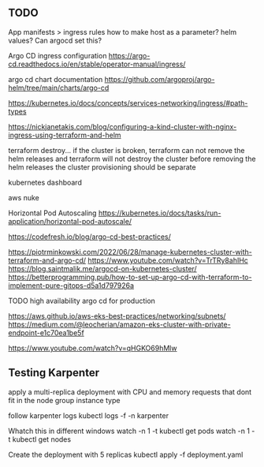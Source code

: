 
## TODO

App manifests > ingress rules
how to make host as a parameter? helm values? Can argocd set this?

Argo CD ingress configuration
https://argo-cd.readthedocs.io/en/stable/operator-manual/ingress/

argo cd chart documentation
https://github.com/argoproj/argo-helm/tree/main/charts/argo-cd

https://kubernetes.io/docs/concepts/services-networking/ingress/#path-types

https://nickjanetakis.com/blog/configuring-a-kind-cluster-with-nginx-ingress-using-terraform-and-helm

terraform destroy... if the cluster is broken, terraform can not remove the helm releases
and terraform will not destroy the cluster before removing the helm releases
the cluster provisioning should be separate

kubernetes dashboard

aws nuke

Horizontal Pod Autoscaling
https://kubernetes.io/docs/tasks/run-application/horizontal-pod-autoscale/

https://codefresh.io/blog/argo-cd-best-practices/

https://piotrminkowski.com/2022/06/28/manage-kubernetes-cluster-with-terraform-and-argo-cd/
https://www.youtube.com/watch?v=TrTRy8ahIHc
https://blog.saintmalik.me/argocd-on-kubernetes-cluster/
https://betterprogramming.pub/how-to-set-up-argo-cd-with-terraform-to-implement-pure-gitops-d5a1d797926a

TODO high availability argo cd for production

https://aws.github.io/aws-eks-best-practices/networking/subnets/
https://medium.com/@leocherian/amazon-eks-cluster-with-private-endpoint-e1c70ea1be5f

https://www.youtube.com/watch?v=qHGKO69hMlw

## Testing Karpenter

apply a multi-replica deployment with CPU and memory requests that dont fit in the node group instance type

follow karpenter logs
kubectl logs -f -n karpenter

Whatch this in different windows
watch -n 1 -t kubectl get pods
watch -n 1 -t kubectl get nodes

Create the deployment with 5 replicas
kubectl apply -f deployment.yaml
